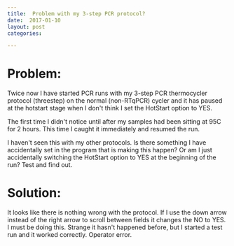 ```yaml
---
title:  Problem with my 3-step PCR protocol?
date:  2017-01-10
layout: post
categories:

---
```

# Problem:

Twice now I have started PCR runs with my 3-step PCR thermocycler protocol (threestep) on the normal (non-RTqPCR) cycler and it has paused at the hotstart stage when I don't think I set the HotStart option to YES.

The first time I didn't notice until after my samples had been sitting at 95C for 2 hours. This time I caught it immediately and resumed the run.

I haven't seen this with my other protocols. Is there something I have accidentally set in the program that is making this happen? Or am I just accidentally switching the HotStart option to YES at the beginning of the run?  Test and find out.

# Solution:

It looks like there is nothing wrong with the protocol. If I use the down arrow instead of the right arrow to scroll between fields it changes the NO to YES. I must be doing this. Strange it hasn't happened before, but I started a test run and it worked correctly. Operator error.
